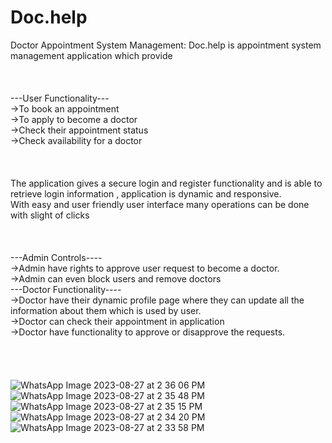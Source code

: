# Doc.help

Doctor Appointment System Management:
Doc.help is appointment system management application which provide <br>
<br>
<br>
<br>
---User Functionality---<br>
->To book an appointment <br>
->To apply to become a doctor<br>
->Check their appointment status<br>
->Check availability for a doctor<br>
<br>
<br>
<br>
The application gives a secure login and register functionality and is able to retrieve login information , application is dynamic and responsive.<br>
With easy and user friendly user interface many operations can be done with slight of clicks<br>
<br>
<br>
<br>
---Admin Controls----<br>
->Admin have rights to approve user request to become a doctor.<br>
->Admin can even block users and remove doctors<br>
---Doctor Functionality----<br>
->Doctor have their dynamic profile page where they can update all the information about them which is used by user.<br>
->Doctor can check their appointment in application<br>
->Doctor have functionality to approve or disapprove the requests.<br>
<br>
<br>
<br>
<br>
![WhatsApp Image 2023-08-27 at 2 36 06 PM](https://github.com/janrai1/Doc.help/assets/105383317/22da164b-02e4-4f9a-b4ca-0f2db359a8a7)
<br>
![WhatsApp Image 2023-08-27 at 2 35 48 PM](https://github.com/janrai1/Doc.help/assets/105383317/7a6b0929-1c54-413e-834b-6d85bbb5c699)
<br>
![WhatsApp Image 2023-08-27 at 2 35 15 PM](https://github.com/janrai1/Doc.help/assets/105383317/809fdca4-e2c9-4f02-8096-675eb1ccb74c)
<br>
![WhatsApp Image 2023-08-27 at 2 34 20 PM](https://github.com/janrai1/Doc.help/assets/105383317/ede0a9fb-d85e-4814-82e4-bb32c3bedbf9)
<br>
![WhatsApp Image 2023-08-27 at 2 33 58 PM](https://github.com/janrai1/Doc.help/assets/105383317/0b24e1e6-4bb2-4dc8-a9cb-d330ecbf416e)
